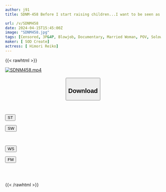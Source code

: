```yaml
---
author: j91
title: SDNM-458 Before I start raising children...I want to be seen as a woman and shine, even if just for a moment. Reiko Himori, 28 years old, Chapter 3. Calling an unborn wife who has learned the taste of sex through AV shooting to a hotel, they have furious sex, 3P, and 4P sex.

url: /v/SDNM458
date: 2024-04-15T15:45:00Z
image: "SDNM458.jpg"
tags: [Censored, 3P&4P, Blowjob, Documentary, Married Woman, POV, Solowork]
maker: [ SOD Create]
actress: [ Himori Reiko]
---
```



{{< rawhtml >}}

<div class="video" data-videoid="RLQZXJp30Mudv71">
    <a href="javascript:;">
        <img src="/v/SDNM458/SDNM458.jpg" width="WIDTH" height="HEIGHT" alt="SDNM458.mp4" loading="lazy">
    </a>
</div>

<script type="text/javascript" src="https://j91.asia/asset/on-demand-st.js"></script>

<br>
  <link rel="stylesheet" href="https://j91.asia/asset/bs5.css">
  
  <center>
  <button class="btn btn-primary" type="button" data-bs-toggle="collapse" data-bs-target=".multi-collapse" aria-expanded="false" aria-controls="multiCollapseExample1 multiCollapseExample2"><h2>Download</h2></button></center>
</p>
<div class="row">
  <div class="col">
    <div class="collapse multi-collapse" id="multiCollapseExample1">
      <div class="card card-body">
	      	      <br>
<div class="buttons">  
<p><a href="https://streamtape.to/v/RLQZXJp30Mudv71" target="_blank"><button class="btn-hover color-3"><i class="fa fa-download"></i> ST</button></a></p>
<p><a href="https://asnwish.com/spvw1anhxcdn" target="_blank"><button class="btn-hover color-2"><i class="fa fa-download"></i> SW</button></a></p></div>
    </div>
  </div>
</div>
  <div class="col">
    <div class="collapse multi-collapse" id="multiCollapseExample2">
      <div class="card card-body">
	      <br>
<div class="buttons">
<p><a href="https://wolfstream.tv/pxodl33evm7p"><button class="btn-hover color-9"><i class="fa fa-download"></i> WS</button></a></p>
<p><a href="javascript:;"><button class="btn-hover color-8"><i class="fa fa-download"></i> FM</button></a></p></div>
<br><br>
      </div>
    </div>
  </div>
</div>

{{< /rawhtml >}}
